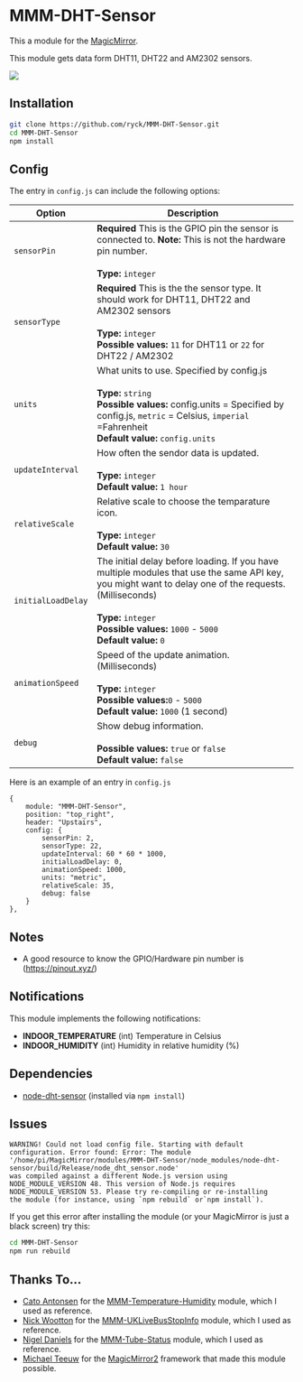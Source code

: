 # MMM-DHT-Sensor

This a module for the [MagicMirror](https://github.com/MichMich/MagicMirror).

This module gets data form DHT11, DHT22 and AM2302 sensors.

![](MMM-DHT-Sensor.png)

## Installation

```bash
git clone https://github.com/ryck/MMM-DHT-Sensor.git
cd MMM-DHT-Sensor
npm install
```

## Config

The entry in `config.js` can include the following options:

| Option             | Description                                                                                                                                                                                                                                           |
| ------------------ | ----------------------------------------------------------------------------------------------------------------------------------------------------------------------------------------------------------------------------------------------------- |
| `sensorPin`        | **Required** This is the GPIO pin the sensor is connected to. **Note:** This is not the hardware pin number.<br><br>**Type:** `integer`<br>                                                                                                           |
| `sensorType`       | **Required** This is the the sensor type. It should work for DHT11, DHT22 and AM2302 sensors<br><br>**Type:** `integer`<br> **Possible values:** `11` for DHT11 or `22` for DHT22 / AM2302                                                            |
| `units`            | What units to use. Specified by config.js <br><br>**Type:** `string`<br>**Possible values:** config.units = Specified by config.js, `metric` = Celsius, `imperial` =Fahrenheit <br> **Default value:** `config.units`                                 |
| `updateInterval`   | How often the sendor data is updated.<br><br>**Type:** `integer`<br>**Default value:** `1 hour`                                                                                                                                                       |
| `relativeScale`    | Relative scale to choose the temparature icon.<br><br>**Type:** `integer`<br>**Default value:** `30`                                                                                                                                                  |
| `initialLoadDelay` | The initial delay before loading. If you have multiple modules that use the same API key, you might want to delay one of the requests. (Milliseconds) <br><br>**Type:** `integer`<br>**Possible values:** `1000` - `5000` <br> **Default value:** `0` |
| `animationSpeed`   | Speed of the update animation. (Milliseconds) <br><br>**Type:** `integer`<br>**Possible values:**`0` - `5000` <br> **Default value:** `1000` (1 second)                                                                                               |
| `debug`            | Show debug information. <br><br> **Possible values:** `true` or `false` <br> **Default value:** `false`                                                                                                                                               |

Here is an example of an entry in `config.js`

```
{
	module: "MMM-DHT-Sensor",
	position: "top_right",
	header: "Upstairs",
	config: {
		sensorPin: 2,
		sensorType: 22,
		updateInterval: 60 * 60 * 1000,
		initialLoadDelay: 0,
		animationSpeed: 1000,
		units: "metric",
		relativeScale: 35,
		debug: false
	}
},
```

## Notes

- A good resource to know the GPIO/Hardware pin number is (https://pinout.xyz/)

## Notifications

This module implements the following notifications:

- **INDOOR_TEMPERATURE** (int) Temperature in Celsius
- **INDOOR_HUMIDITY** (int) Humidity in relative humidity (%)

## Dependencies

- [node-dht-sensor](https://github.com/momenso/node-dht-sensor) (installed via `npm install`)

## Issues

```
WARNING! Could not load config file. Starting with default configuration. Error found: Error: The module '/home/pi/MagicMirror/modules/MMM-DHT-Sensor/node_modules/node-dht-sensor/build/Release/node_dht_sensor.node'
was compiled against a different Node.js version using
NODE_MODULE_VERSION 48. This version of Node.js requires
NODE_MODULE_VERSION 53. Please try re-compiling or re-installing
the module (for instance, using `npm rebuild` or`npm install`).
```

If you get this error after installing the module (or your MagicMirror is just a black screen) try this:

```bash
cd MMM-DHT-Sensor
npm run rebuild
```

## Thanks To...

- [Cato Antonsen](https://github.com/prasanthsasikumar) for the [MMM-Temperature-Humidity](https://github.com/prasanthsasikumar/MMM-Temperature-Humidity) module, which I used as reference.
- [Nick Wootton](https://github.com/MichMich) for the [MMM-UKLiveBusStopInfo](https://github.com/nwootton/MMM-UKLiveBusStopInfo) module, which I used as reference.
- [Nigel Daniels](https://github.com/nigel-daniels/) for the [MMM-Tube-Status](https://github.com/nigel-daniels/MMM-Tube-Status) module, which I used as reference.
- [Michael Teeuw](https://github.com/MichMich) for the [MagicMirror2](https://github.com/MichMich/MagicMirror/) framework that made this module possible.

